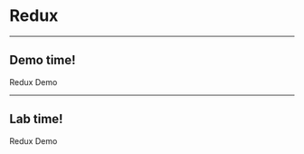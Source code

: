 # Redux


---
<!-- .slide: data-background="url('images/demo.jpg')" data-background-size="cover" --> 
<!-- .slide: class="lab" -->
## Demo time!
Redux Demo


---
<!-- .slide: data-background="url('images/lab2.jpg')" data-background-size="cover"  --> 
<!-- .slide: class="lab" -->
## Lab time!
Redux Demo
